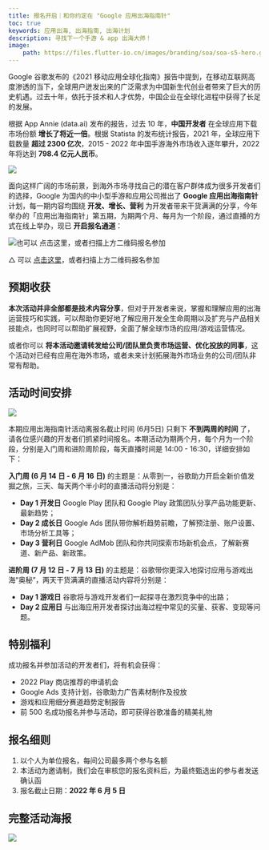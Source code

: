 ```yaml
---
title: 报名开启｜和你约定在 "Google 应用出海指南针"
toc: true
keywords: 应用出海, 出海指南, 出海计划
description: 寻找下一个手游 & app 出海大师！
image:
    path: https://files.flutter-io.cn/images/branding/soa/soa-s5-hero.gif
---
```


Google 谷歌发布的《2021 移动应用全球化指南》报告中提到，在移动互联网高度渗透的当下，全球用户迸发出来的广泛需求为中国新生代创业者带来了巨大的历史机遇。过去十年，依托于技术和人才优势，中国企业在全球化进程中获得了长足的发展。

根据 App Annie (data.ai) 发布的报告，过去 10 年，**中国开发者** 在全球应用下载市场份额 **增长了将近一倍**。根据 Statista 的发布统计报告，2021 年，全球应用下载数量 **超过 2300 亿次**，2015 - 2022 年中国手游海外市场收入逐年攀升，2022 年将达到 **798.4 亿元人民币**。

![](https://files.flutter-io.cn/images/branding/soa/soa-s5-hero.gif)

面向这样广阔的市场前景，到海外市场寻找自己的潜在客户群体成为很多开发者们的选择，Google 为国内的中小型手游和应用公司推出了 **Google 应用出海指南针** 计划，每一期内容均围绕 **开发、增长、营利** 为开发者带来干货满满的分享，今年举办的「应用出海指南针」第五期，为期两个月、每月为一个阶段，通过直播的方式在线上举办，现已 **开启报名通道**：

![也可以 [点击这里](https://flutter.cn/urls/soa-s5)，或者扫描上方二维码报名参加](https://devrel.andfun.cn/devrel/posts/2022/05/a79e67ef54841.jpg)

△ 可以 [点击这里](https://flutter.cn/urls/soa-s5)，或者扫描上方二维码报名参加

## 预期收获

**本次活动并非全部都是技术内容分享**，但对于开发者来说，掌握和理解应用的出海运营技巧和实践，可以帮助你更好地了解应用开发全生命周期以及扩充与产品相关技能点，也同时可以帮助扩展视野，全面了解全球市场的应用/游戏运营情况。

或者你可以 **将本活动邀请转发给公司/团队里负责市场运营、优化投放的同事**，这个活动对已经有应用在海外市场，或者未来计划拓展海外市场业务的公司/团队非常有帮助。

## 活动时间安排

![](https://files.flutter-io.cn/images/branding/soa/soa-s5-event-timeline.png)

本期应用出海指南针活动离报名截止时间 (6月5日) 只剩下 **不到两周的时间** 了，请各位感兴趣的开发者们抓紧时间报名。本期活动为期两个月，每个月为一个阶段，分别是入门周和进阶周阶段，每天直播时间是 14:00 - 16:30，详细安排如下：

**入门周 (6 月 14 日 - 6 月 16 日)** 的主题是：从零到一，谷歌助力开启全新价值发掘之旅，三天、每天两个半小时的直播活动将分别是：
- **Day 1 开发日** 
Google Play 团队和 Google Play 政策团队分享产品功能更新、最新趋势；
- **Day 2 成长日** 
Google Ads 团队带你解析趋势前瞻，了解预注册、账户设置、市场分析工具等；
- **Day 3 营利日**
Google AdMob 团队和你共同探索市场新机会点，了解新赛道、新产品、新政策。

**进阶周 (7 月 12 日 - 7 月 13 日)** 的主题是：谷歌带你更深入地探讨应用与游戏出海“奥秘”，两天干货满满的直播活动内容将分别是：
- **Day 1 游戏日**
谷歌将与游戏开发者们一起探寻在激烈竞争中的出路；
- **Day 2 应用日**
与出海应用开发者探讨出海过程中常见的买量、获客、变现等问题。

## 特别福利

成功报名并参加活动的开发者们，将有机会获得：
- 2022 Play 商店推荐的申请机会
- Google Ads 支持计划，谷歌助力广告素材制作及投放
- 游戏和应用细分赛道趋势定制报告
- 前 500 名成功报名并参与活动，即可获得谷歌准备的精美礼物

## 报名细则

1. 以个人为单位报名，每间公司最多两个参与名额
1. 本活动为邀请制，我们会在审核您的报名资料后，为最终甄选出的参与者发送确认函
1. 报名截止日期：**2022 年 6 月 5 日**

## 完整活动海报

![](https://files.flutter-io.cn/images/branding/soa/soa-s5-flyer.png)
